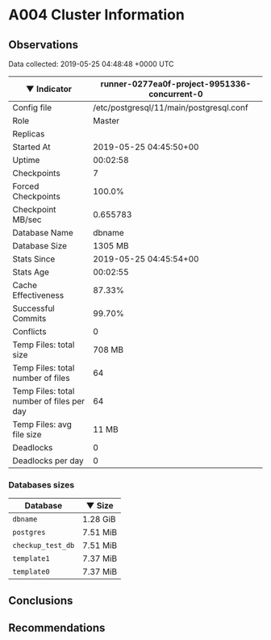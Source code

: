 # A004 Cluster Information #

## Observations ##
Data collected: 2019-05-25 04:48:48 +0000 UTC  

|&#9660;&nbsp;Indicator | runner-0277ea0f-project-9951336-concurrent-0 |
|--------|-------|
|Config file |/etc/postgresql/11/main/postgresql.conf|
|Role |Master|
|Replicas ||
|Started At |2019-05-25&nbsp;04:45:50+00|
|Uptime |00:02:58|
|Checkpoints |7|
|Forced Checkpoints |100.0%|
|Checkpoint MB/sec |0.655783|
|Database Name |dbname|
|Database Size |1305&nbsp;MB|
|Stats Since |2019-05-25&nbsp;04:45:54+00|
|Stats Age |00:02:55|
|Cache Effectiveness |87.33%|
|Successful Commits |99.70%|
|Conflicts |0|
|Temp Files: total size |708&nbsp;MB|
|Temp Files: total number of files |64|
|Temp Files: total number of files per day |64|
|Temp Files: avg file size |11&nbsp;MB|
|Deadlocks |0|
|Deadlocks per day |0|


### Databases sizes ###

| Database | &#9660;&nbsp;Size |
|----------|--------|
| `dbname` | 1.28&nbsp;GiB |
| `postgres` | 7.51&nbsp;MiB |
| `checkup_test_db` | 7.51&nbsp;MiB |
| `template1` | 7.37&nbsp;MiB |
| `template0` | 7.37&nbsp;MiB |


## Conclusions ##


## Recommendations ##

